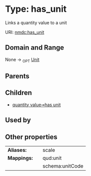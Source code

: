 
# Type: has_unit


Links a quantity value to a unit

URI: [nmdc:has_unit](https://microbiomedata/meta/has_unit)


## Domain and Range

None ->  <sub>OPT</sub> [Unit](types/Unit.md)

## Parents


## Children

 *  [quantity value➞has unit](quantity_value_has_unit.md)

## Used by


## Other properties

|  |  |  |
| --- | --- | --- |
| **Aliases:** | | scale |
| **Mappings:** | | qud:unit |
|  | | schema:unitCode |

